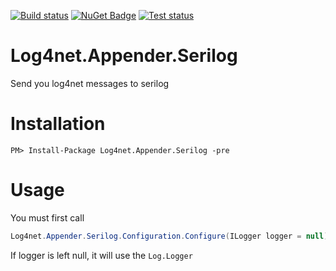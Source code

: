 [![Build status](https://ci.appveyor.com/api/projects/status/d3rppaail9pcj1go/branch/master?svg=true)](https://ci.appveyor.com/project/joelweiss/log4net-appender-serilog/branch/master)
[![NuGet Badge](https://buildstats.info/nuget/Log4net.Appender.Serilog?includePreReleases=true)](https://www.nuget.org/packages/Log4net.Appender.Serilog/)
[![Test status](https://img.shields.io/appveyor/tests/JoelWeiss/Log4net-Appender-Serilog.svg)](https://ci.appveyor.com/project/JoelWeiss/Log4net-Appender-Serilog/branch/master)

# Log4net.Appender.Serilog

Send you log4net messages to serilog

# Installation
```
PM> Install-Package Log4net.Appender.Serilog -pre
```

# Usage

You must first call 
```csharp
Log4net.Appender.Serilog.Configuration.Configure(ILogger logger = null);
```
If logger is left null, it will use the `Log.Logger`